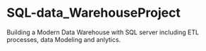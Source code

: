 # SQL-data_WarehouseProject
Building a Modern Data Warehouse with SQL server including ETL processes, data Modeling and anlytics. 
